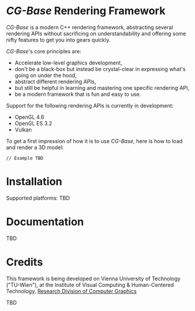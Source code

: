# _CG-Base_ Rendering Framework

_CG-Base_ is a modern C++ rendering framework, abstracting several rendering APIs without sacrificing on understandability and offering some nifty features to get you into gears quickly. 

_CG-Base_'s core principles are:
* Accelerate low-level graphics development,
* don't be a black-box but instead be crystal-clear in expressing what's going on under the hood,
* abstract different rendering APIs,
* but still be helpful in learning and mastering one specific rendering API,
* be a modern framework that is fun and easy to use.

Support for the following rendering APIs is currently in development:
* OpenGL 4.6
* OpenGL ES 3.2
* Vulkan

To get a first impression of how it is to use _CG-Base_, here is how to load and render a 3D model:

```
// Example TBD
```

# Installation

Supported platforms: TBD

# Documentation

TBD

# Credits

This framework is being developed on Vienna University of Technology ("TU-Wien"), at the Institute of Visual Computing & Human-Centered Technology, [Research Division of Computer Graphics](https://www.cg.tuwien.ac.at/)

TBD
